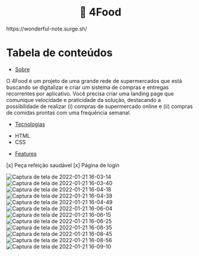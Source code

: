 <h1 align="center">&#129367 4Food</h1>
https://wonderful-note.surge.sh/

Tabela de conteúdos
=================
<!--ts-->
   * [Sobre](#sobre)

O 4Food é um projeto de uma grande rede de supermercados que está buscando se digitalizar e criar um sistema de compras e entregas recorrentes por aplicativo. Você precisa criar uma landing page que comunique velocidade e praticidade da solução, destacando a possibilidade de realizar (i) compras de supermercado online e (ii) compras de comidas prontas com uma frequência semanal.

   * [Tecnologias](#tecnologias)
   - HTML
   - CSS
   
   * [Features](#features)
   
   [x] Peça refeição saudável
   [x] Página de login
<!--te-->



![Captura de tela de 2022-01-21 16-03-14](https://user-images.githubusercontent.com/56762847/150585413-eec85ae7-3b36-47de-8e4f-c9002ea41ee5.png)
![Captura de tela de 2022-01-21 16-03-40](https://user-images.githubusercontent.com/56762847/150585418-d1ac3ceb-7354-4fef-9837-c4377efbc3aa.png)
![Captura de tela de 2022-01-21 16-04-18](https://user-images.githubusercontent.com/56762847/150585421-097c29ee-f3a4-427e-be13-965f7ea5aec7.png)
![Captura de tela de 2022-01-21 16-04-38](https://user-images.githubusercontent.com/56762847/150585424-0005a115-d4ab-4c43-8873-972bc05453e9.png)
![Captura de tela de 2022-01-21 16-04-49](https://user-images.githubusercontent.com/56762847/150585426-b4e80c24-7cc0-400f-9da8-b7afd9d84acf.png)
![Captura de tela de 2022-01-21 16-06-04](https://user-images.githubusercontent.com/56762847/150585730-a5afe50a-9d02-4194-bc69-a48125b610b1.png)
![Captura de tela de 2022-01-21 16-06-15](https://user-images.githubusercontent.com/56762847/150585734-8a9424a6-6d16-4ab9-b888-bec2cd008f58.png)
![Captura de tela de 2022-01-21 16-06-25](https://user-images.githubusercontent.com/56762847/150585738-40664b68-4adc-47bb-8d70-6fb8f146e48f.png)
![Captura de tela de 2022-01-21 16-06-35](https://user-images.githubusercontent.com/56762847/150585742-bcace8d6-30fd-433d-a23d-96ebdc0dc9b5.png)
![Captura de tela de 2022-01-21 16-08-45](https://user-images.githubusercontent.com/56762847/150586010-c4bb97ad-98cf-4fb2-a0ad-bde5a890367e.png)
![Captura de tela de 2022-01-21 16-08-56](https://user-images.githubusercontent.com/56762847/150586017-6611e1af-a99e-4c96-9eed-96609e7d5a54.png)
![Captura de tela de 2022-01-21 16-09-10](https://user-images.githubusercontent.com/56762847/150586019-d62977ac-7a38-489a-b8ea-d21dfac9406d.png)
